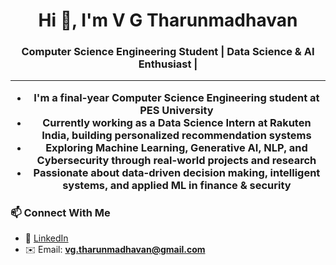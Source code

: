 
<h1 align="center">Hi 👋, I'm V G Tharunmadhavan</h1>
<h3 align="center">Computer Science Engineering Student | Data Science & AI Enthusiast | 

---

- I'm a **final-year Computer Science Engineering** student at **PES University**
- Currently working as a **Data Science Intern at Rakuten India**, building personalized recommendation systems
- Exploring **Machine Learning, Generative AI, NLP**, and **Cybersecurity** through real-world projects and research
- Passionate about **data-driven decision making**, **intelligent systems**, and **applied ML in finance & security**






### 📫 Connect With Me

- 💼 [LinkedIn](https://www.linkedin.com/in/vgtharunmadhavan)
- ✉️ Email: **vg.tharunmadhavan@gmail.com**


